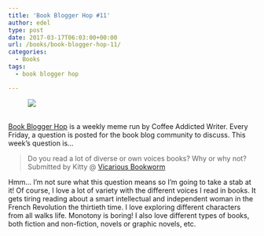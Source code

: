 ```yaml
---
title: 'Book Blogger Hop #11'
author: edel
type: post
date: 2017-03-17T06:03:00+00:00
url: /books/book-blogger-hop-11/
categories:
  - Books
tags:
  - book blogger hop

---
```

<figure><a rel="_nofollow" href="http://www.coffeeaddictedwriter.com/p/blog-page.html"><img src="https://i1.wp.com/3.bp.blogspot.com/-2bKizvp-A9w/WEjGAM4OjJI/AAAAAAAAV50/nU3xHQNtvSQQ8dRsB8OueG061E99KPrYACLcB/s1600/Book%2BBlogger%2BHop%2B%2528Final%2529.png?w=663&#038;ssl=1" data-recalc-dims="1" /></a></figure> 

<a rel="_nofollow" href="http://www.coffeeaddictedwriter.com/p/blog-page.html"></a>

<a rel="_nofollow" href="http://www.coffeeaddictedwriter.com/p/blog-page.html"><br /> </a><a rel="_nofollow" href="http://www.coffeeaddictedwriter.com/p/blog-page.html">Book Blogger Hop</a> is a weekly meme run by Coffee Addicted Writer. Every Friday, a question is posted for the book blog community to discuss. This week&#8217;s question is&#8230;

> Do you read a lot of diverse or own voices books? Why or why not? Submitted by Kitty @ [Vicarious Bookworm][1]

Hmm&#8230; I&#8217;m not sure what this question means so I&#8217;m going to take a stab at it! Of course, I love a lot of variety with the different voices I read in books. It gets tiring reading about a smart intellectual and independent woman in the French Revolution the thirtieth time. I love exploring different characters from all walks life. Monotony is boring! I also love different types of books, both fiction and non-fiction, novels or graphic novels, etc.

 [1]: http://vicariousbookworm.wordpress.com/